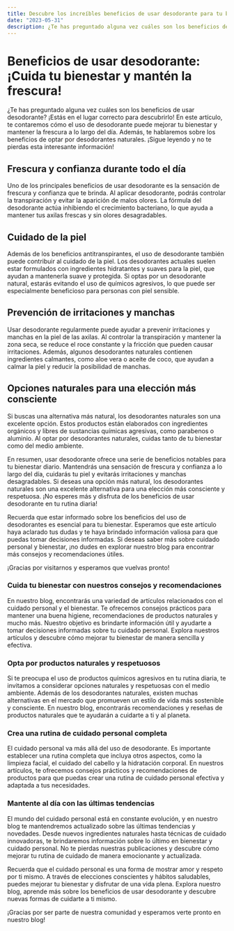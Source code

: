 ```yaml
---
title: Descubre los increíbles beneficios de usar desodorante para tu bienestar
date: "2023-05-31"
description: ¿Te has preguntado alguna vez cuáles son los beneficios de usar desodorante? ¡Estás en el lugar correcto para descubrirlo! En este artículo, te contaremos cómo el uso de desodorante puede mejorar tu bienestar y mantener la frescura a lo largo del día. Además, te hablaremos sobre los beneficios de optar por desodorantes naturales. ¡Sigue leyendo y no te pierdas esta interesante información!
---
```


# Beneficios de usar desodorante: ¡Cuida tu bienestar y mantén la frescura!

¿Te has preguntado alguna vez cuáles son los beneficios de usar desodorante? ¡Estás en el lugar correcto para descubrirlo! En este artículo, te contaremos cómo el uso de desodorante puede mejorar tu bienestar y mantener la frescura a lo largo del día. Además, te hablaremos sobre los beneficios de optar por desodorantes naturales. ¡Sigue leyendo y no te pierdas esta interesante información!

## Frescura y confianza durante todo el día

Uno de los principales beneficios de usar desodorante es la sensación de frescura y confianza que te brinda. Al aplicar desodorante, podrás controlar la transpiración y evitar la aparición de malos olores. La fórmula del desodorante actúa inhibiendo el crecimiento bacteriano, lo que ayuda a mantener tus axilas frescas y sin olores desagradables.

## Cuidado de la piel

Además de los beneficios antitranspirantes, el uso de desodorante también puede contribuir al cuidado de la piel. Los desodorantes actuales suelen estar formulados con ingredientes hidratantes y suaves para la piel, que ayudan a mantenerla suave y protegida. Si optas por un desodorante natural, estarás evitando el uso de químicos agresivos, lo que puede ser especialmente beneficioso para personas con piel sensible.

## Prevención de irritaciones y manchas

Usar desodorante regularmente puede ayudar a prevenir irritaciones y manchas en la piel de las axilas. Al controlar la transpiración y mantener la zona seca, se reduce el roce constante y la fricción que pueden causar irritaciones. Además, algunos desodorantes naturales contienen ingredientes calmantes, como aloe vera o aceite de coco, que ayudan a calmar la piel y reducir la posibilidad de manchas.

## Opciones naturales para una elección más consciente

Si buscas una alternativa más natural, los desodorantes naturales son una excelente opción. Estos productos están elaborados con ingredientes orgánicos y libres de sustancias químicas agresivas, como parabenos o aluminio. Al optar por desodorantes naturales, cuidas tanto de tu bienestar como del medio ambiente.

En resumen, usar desodorante ofrece una serie de beneficios notables para tu bienestar diario. Mantendrás una sensación de frescura y confianza a lo largo del día, cuidarás tu piel y evitarás irritaciones y manchas desagradables. Si deseas una opción más natural, los desodorantes naturales son una excelente alternativa para una elección más consciente y respetuosa. ¡No esperes más y disfruta de los beneficios de usar desodorante en tu rutina diaria!

Recuerda que estar informado sobre los beneficios del uso de desodorantes es esencial para tu bienestar. Esperamos que este artículo haya aclarado tus dudas y te haya brindado información valiosa para que puedas tomar decisiones informadas. Si deseas saber más sobre cuidado personal y bienestar, ¡no dudes en explorar nuestro blog para encontrar más consejos y recomendaciones útiles.

¡Gracias por visitarnos y esperamos que vuelvas pronto!

### Cuida tu bienestar con nuestros consejos y recomendaciones

En nuestro blog, encontrarás una variedad de artículos relacionados con el cuidado personal y el bienestar. Te ofrecemos consejos prácticos para mantener una buena higiene, recomendaciones de productos naturales y mucho más. Nuestro objetivo es brindarte información útil y ayudarte a tomar decisiones informadas sobre tu cuidado personal. Explora nuestros artículos y descubre cómo mejorar tu bienestar de manera sencilla y efectiva.

### Opta por productos naturales y respetuosos

Si te preocupa el uso de productos químicos agresivos en tu rutina diaria, te invitamos a considerar opciones naturales y respetuosas con el medio ambiente. Además de los desodorantes naturales, existen muchas alternativas en el mercado que promueven un estilo de vida más sostenible y consciente. En nuestro blog, encontrarás recomendaciones y reseñas de productos naturales que te ayudarán a cuidarte a ti y al planeta.

### Crea una rutina de cuidado personal completa

El cuidado personal va más allá del uso de desodorante. Es importante establecer una rutina completa que incluya otros aspectos, como la limpieza facial, el cuidado del cabello y la hidratación corporal. En nuestros artículos, te ofrecemos consejos prácticos y recomendaciones de productos para que puedas crear una rutina de cuidado personal efectiva y adaptada a tus necesidades.

### Mantente al día con las últimas tendencias

El mundo del cuidado personal está en constante evolución, y en nuestro blog te mantendremos actualizado sobre las últimas tendencias y novedades. Desde nuevos ingredientes naturales hasta técnicas de cuidado innovadoras, te brindaremos información sobre lo último en bienestar y cuidado personal. No te pierdas nuestras publicaciones y descubre cómo mejorar tu rutina de cuidado de manera emocionante y actualizada.

Recuerda que el cuidado personal es una forma de mostrar amor y respeto por ti mismo. A través de elecciones conscientes y hábitos saludables, puedes mejorar tu bienestar y disfrutar de una vida plena. Explora nuestro blog, aprende más sobre los beneficios de usar desodorante y descubre nuevas formas de cuidarte a ti mismo.

¡Gracias por ser parte de nuestra comunidad y esperamos verte pronto en nuestro blog!
